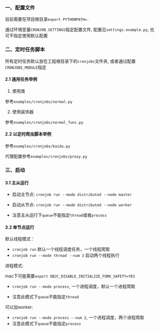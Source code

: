 ### 一、配置文件

目前需要在项目根目录`export PYTHONPATH=.`

通过环境变量`CRONJOB_SETTINGS`指定配置文件, 配置见`settings.example.py`, 也可不指定使用默认配置

### 二、定时任务脚本

所有定时任务默认放在工程根目录下的`cronjobs`文件夹, 或者通过配置`CRONJOBS_MODULE`指定

#### 2.1 通用任务举例

1. 使用类

参考`examples/cronjobs/normal.py`

2. 使用装饰器

参考`examples/cronjobs/normal_func.py`

#### 2.2 以定时爬虫脚本举例

参考`examples/cronjobs/baidu.py`

代理配置参考`examples/cronjobs/proxy.py`


### 三、启动

#### 3.1 主从运行

* 启动主节点: `cronjob run --mode distributed --node master`
* 启动从节点: `cronjob run --mode distributed --node worker`

* 注意主从运行下`queue`不能指定`thread`或者`process`

#### 3.2 单节点运行

默认线程模式：

* `cronjob run`  默认一个线程调度任务，一个线程爬取
* `cronjob run --mode thread --num 2`  启动两个线程执行   


进程模式:

mac下可能需要`export OBJC_DISABLE_INITIALIZE_FORK_SAFETY=YES`

* `cronjob run --mode process`, 一个进程调度，默认一个进程爬取

* 注意此模式下`queue`不能指定`thread`

可以加worker:

* `cronjob run --mode process --num 2`, 一个进程调度，两个进程爬取
* 注意此模式下`queue`不能指定`process`
